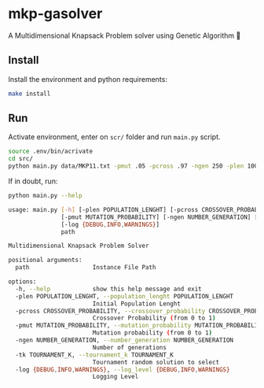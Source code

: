 # mkp-gasolver

A Multidimensional Knapsack Problem solver using Genetic Algorithm 🧬

## Install

Install the environment and python requirements:

```bash
make install
```

## Run

Activate environment, enter on `scr/` folder and run `main.py` script.

```bash
source .env/bin/acrivate
cd src/
python main.py data/MKP11.txt -pmut .05 -pcross .97 -ngen 250 -plen 100 --log INFO -tk 61 
```

If in doubt, run:

```bash
python main.py --help

usage: main.py [-h] [-plen POPULATION_LENGHT] [-pcross CROSSOVER_PROBABILITY]
               [-pmut MUTATION_PROBABILITY] [-ngen NUMBER_GENERATION] [-tk TOURNAMENT_K]
               [-log {DEBUG,INFO,WARNINGS}]
               path

Multidimensional Knapsack Problem Solver

positional arguments:
  path                  Instance File Path

options:
  -h, --help            show this help message and exit
  -plen POPULATION_LENGHT, --population_lenght POPULATION_LENGHT
                        Initial Population Lenght
  -pcross CROSSOVER_PROBABILITY, --crossover_probability CROSSOVER_PROBABILITY
                        Crossover Probability (from 0 to 1)
  -pmut MUTATION_PROBABILITY, --mutation_probability MUTATION_PROBABILITY
                        Mutation probability (from 0 to 1)
  -ngen NUMBER_GENERATION, --number_generation NUMBER_GENERATION
                        Number of generations
  -tk TOURNAMENT_K, --tournament_k TOURNAMENT_K
                        Tournament random solution to select
  -log {DEBUG,INFO,WARNINGS}, --log_level {DEBUG,INFO,WARNINGS}
                        Logging Level
```

